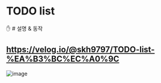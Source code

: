 # TODO list

✋ # 설명 & 동작

https://velog.io/@skh9797/TODO-list-%EA%B3%BC%EC%A0%9C
--------------------------------------------------------------------------------------------------------------------

![image](https://user-images.githubusercontent.com/73926393/141818243-829ed785-e91f-4536-9f9e-8d94776fa9f0.png)
